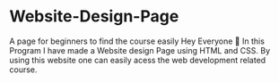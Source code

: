 # Website-Design-Page
A page for beginners to find the course easily
Hey Everyone 👋
In this Program I have made a Website design Page using HTML and CSS. 
By using this website one can easily acess the web development related course.
